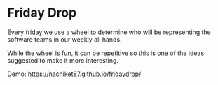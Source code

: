# Friday Drop

Every friday we use a wheel to determine who will be representing the software teams in our weekly all hands.

While the wheel is fun, it can be repetitive so this is one of the ideas suggested to make it more interesting.

Demo: https://nachiket87.github.io/fridaydrop/
